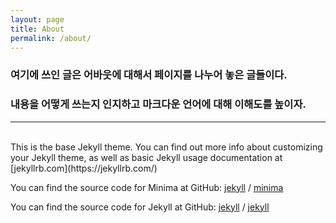 ```yaml
---
layout: page
title: About
permalink: /about/
---
```


### 여기에 쓰인 글은 어바웃에 대해서 페이지를 나누어 놓은 글들이다.<br/>
### 내용을 어떻게 쓰는지 인지하고 마크다운 언어에 대해 이해도를 높이자.
******
<br/>
This is the base Jekyll theme. You can find out more info about customizing your Jekyll theme, as well as basic Jekyll usage documentation at [jekyllrb.com](https://jekyllrb.com/)

You can find the source code for Minima at GitHub:
[jekyll][jekyll-organization] /
[minima](https://github.com/jekyll/minima)

You can find the source code for Jekyll at GitHub:
[jekyll][jekyll-organization] /
[jekyll](https://github.com/jekyll/jekyll)


[jekyll-organization]: https://github.com/jekyll

